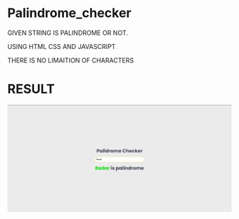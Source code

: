 # Palindrome_checker

GIVEN STRING IS PALINDROME OR NOT.

USING HTML CSS AND JAVASCRIPT

THERE IS NO LIMAITION OF CHARACTERS

# RESULT

![output](https://github.com/Samarthasbhat/Palindrome_checker/blob/main/palindrome%20checker/output.png)
